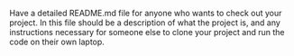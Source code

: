 Have a detailed README.md file for anyone who wants to check out your project. 
In this file should be a description of what the project is, and any instructions 
necessary for someone else to clone your project and run the code on their own laptop.